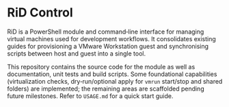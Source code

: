 # RiD Control

RiD is a PowerShell module and command‑line interface for managing
virtual machines used for development workflows.  It consolidates
existing guides for provisioning a VMware Workstation guest and
synchronising scripts between host and guest into a single tool.

This repository contains the source code for the module as well as
documentation, unit tests and build scripts. Some foundational
capabilities (virtualization checks, dry‑run/optional apply for
`vmrun` start/stop and shared folders) are implemented; the remaining
areas are scaffolded pending future milestones. Refer to `USAGE.md`
for a quick start guide.
